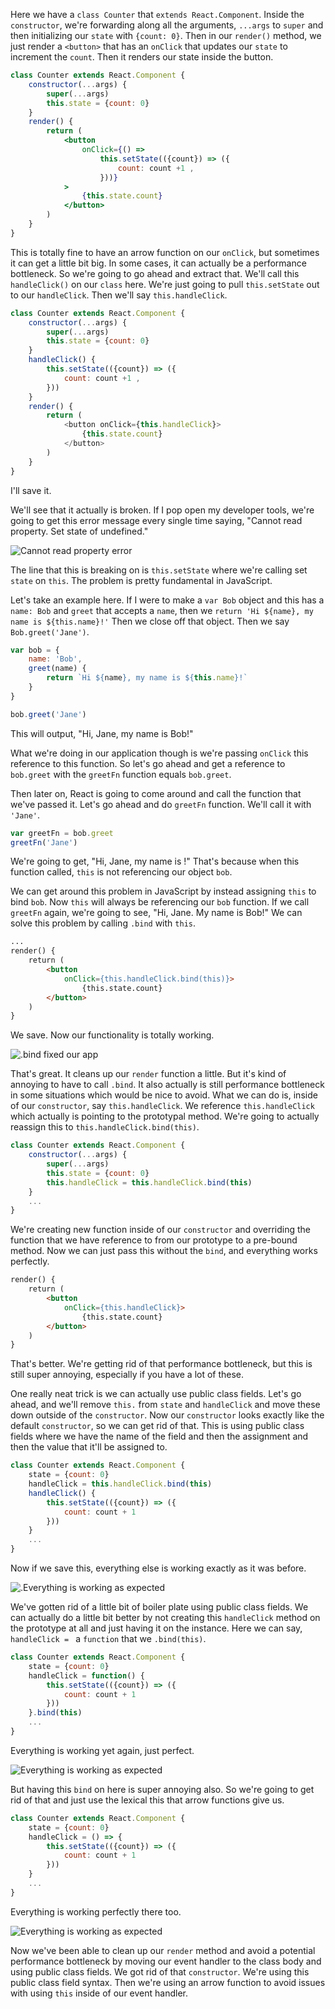 Here we have a `class Counter` that `extends React.Component`. Inside the `constructor`, we're forwarding along all the arguments, `...args` to `super` and then initializing our `state` with `{count: 0}`. Then in our `render()` method, we just render a `<button>` that has an `onClick` that updates our `state` to increment the `count`. Then it renders our state inside the button.

```jsx
class Counter extends React.Component {
    constructor(...args) {
        super(...args)
        this.state = {count: 0}
    }
    render() {
        return (
            <button 
                onClick={() =>
                    this.setState(({count}) => ({
                        count: count +1 ,
                    }))}
            >
                {this.state.count}
            </button>
        )
    }
}
```

This is totally fine to have an arrow function on our `onClick`, but sometimes it can get a little bit big. In some cases, it can actually be a performance bottleneck. So we're going to go ahead and extract that. We'll call this `handleClick()` on our `class` here. We're just going to pull `this.setState` out to our `handleClick`. Then we'll say `this.handleClick`. 

```javascript
class Counter extends React.Component {
    constructor(...args) {
        super(...args)
        this.state = {count: 0}
    }
    handleClick() {
        this.setState(({count}) => ({
            count: count +1 ,
        }))
    }
    render() {
        return (
            <button onClick={this.handleClick}>
                {this.state.count}
            </button>
        )
    }
}
```

I'll save it.

We'll see that it actually is broken. If I pop open my developer tools, we're going to get this error message every single time saying, "Cannot read property. Set state of undefined." 

![Cannot read property error](https://d2eip9sf3oo6c2.cloudfront.net/asciicasts/The%20Beginner's%20Guide%20to%20ReactJS/original_egghead-use-class-components-with-react/use-class-components-with-react-cannot-read-property-error.png)

The line that this is breaking on is `this.setState` where we're calling set `state` on `this`. The problem is pretty fundamental in JavaScript.

Let's take an example here. If I were to make a `var Bob` object and this has a `name: Bob` and `greet` that accepts a `name`, then we `return 'Hi ${name}, my name is ${this.name}!'` Then we close off that object. Then we say `Bob.greet('Jane')`.  

```javascript
var bob = {
    name: 'Bob',
    greet(name) {
        return `Hi ${name}, my name is ${this.name}!`
    }
}

bob.greet('Jane')
```
This will output, "Hi, Jane, my name is Bob!"

What we're doing in our application though is we're passing `onClick` this reference to this function. So let's go ahead and get a reference to `bob.greet` with the `greetFn` function equals `bob.greet`.

Then later on, React is going to come around and call the function that we've passed it. Let's go ahead and do `greetFn` function. We'll call it with `'Jane'`. 

```js
var greetFn = bob.greet
greetFn('Jane')
```

We're going to get, "Hi, Jane, my name is !" That's because when this function called, `this` is not referencing our object `bob`.

We can get around this problem in JavaScript by instead assigning `this` to bind `bob`. Now `this` will always be referencing our `bob` function. If we call `greetFn` again, we're going to see, "Hi, Jane. My name is Bob!" We can solve this problem by calling `.bind` with `this`. 

```html
...
render() {
    return (
        <button 
            onClick={this.handleClick.bind(this)}>
                {this.state.count}
        </button>
    )
}
```

We save. Now our functionality is totally working.

![.bind fixed our app](https://d2eip9sf3oo6c2.cloudfront.net/asciicasts/The%20Beginner's%20Guide%20to%20ReactJS/original_egghead-use-class-components-with-react/use-class-components-with-react-bind-fixes-app.png)

That's great. It cleans up our `render` function a little. But it's kind of annoying to have to call `.bind`. It also actually is still performance bottleneck in some situations which would be nice to avoid. What we can do is, inside of our `constructor`, say `this.handleClick`. We reference `this.handleClick` which actually is pointing to the prototypal method. We're going to actually reassign this to `this.handleClick.bind(this)`. 

```javascript
class Counter extends React.Component {
    constructor(...args) {
        super(...args)
        this.state = {count: 0}
        this.handleClick = this.handleClick.bind(this)
    }
    ...
}
```

We're creating new function inside of our `constructor` and overriding the function that we have reference to from our prototype to a pre-bound method. Now we can just pass this without the `bind`, and everything works perfectly.

```html
render() {
    return (
        <button 
            onClick={this.handleClick}>
                {this.state.count}
        </button>
    )
}
```

That's better. We're getting rid of that performance bottleneck, but this is still super annoying, especially if you have a lot of these.

One really neat trick is we can actually use public class fields. Let's go ahead, and we'll remove `this.` from `state` and `handleClick` and move these down outside of the `constructor`. Now our `constructor` looks exactly like the default `constructor`, so we can get rid of that. This is using public class fields where we have the name of the field and then the assignment and then the value that it'll be assigned to.

```javascript
class Counter extends React.Component {
    state = {count: 0}
    handleClick = this.handleClick.bind(this)
    handleClick() {
        this.setState(({count}) => ({
            count: count + 1
        }))
    }
    ...
}
```

Now if we save this, everything else is working exactly as it was before. 

![.Everything is working as expected](https://d2eip9sf3oo6c2.cloudfront.net/asciicasts/The%20Beginner's%20Guide%20to%20ReactJS/original_egghead-use-class-components-with-react/use-class-components-with-react-bind-fixes-app.png)

We've gotten rid of a little bit of boiler plate using public class fields. We can actually do a little bit better by not creating this `handleClick` method on the prototype at all and just having it on the instance. Here we can say, `handleClick = ` a `function` that we `.bind(this)`. 

```javascript
class Counter extends React.Component {
    state = {count: 0}
    handleClick = function() {
        this.setState(({count}) => ({
            count: count + 1
        }))
    }.bind(this)
    ...
}
```

Everything is working yet again, just perfect.

![Everything is working as expected](https://d2eip9sf3oo6c2.cloudfront.net/asciicasts/The%20Beginner's%20Guide%20to%20ReactJS/original_egghead-use-class-components-with-react/use-class-components-with-react-bind-fixes-app.png)

But having this `bind` on here is super annoying also. So we're going to get rid of that and just use the lexical this that arrow functions give us. 

```javascript
class Counter extends React.Component {
    state = {count: 0}
    handleClick = () => {
        this.setState(({count}) => ({
            count: count + 1
        }))
    }
    ...
}
```

Everything is working perfectly there too.

![Everything is working as expected](https://d2eip9sf3oo6c2.cloudfront.net/asciicasts/The%20Beginner's%20Guide%20to%20ReactJS/original_egghead-use-class-components-with-react/use-class-components-with-react-bind-fixes-app.png)

Now we've been able to clean up our `render` method and avoid a potential performance bottleneck by moving our event handler to the class body and using public class fields. We got rid of that `constructor`. We're using this public class field syntax. Then we're using an arrow function to avoid issues with using `this` inside of our event handler.